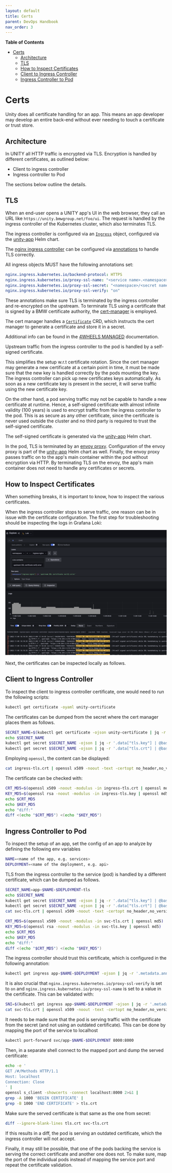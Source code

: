 ```yaml
---
layout: default
title: Certs
parent: DevOps Handbook
nav_order: 3
---
```


**Table of Contents**

<!-- START doctoc generated TOC please keep comment here to allow auto update -->
<!-- DON'T EDIT THIS SECTION, INSTEAD RE-RUN doctoc TO UPDATE -->

- [Certs](#certs)
  - [Architecture](#architecture)
  - [TLS](#tls)
  - [How to Inspect Certificates](#how-to-inspect-certificates)
  - [Client to Ingress Controller](#client-to-ingress-controller)
  - [Ingress Controller to Pod](#ingress-controller-to-pod)

<!-- END doctoc generated TOC please keep comment here to allow auto update -->

# Certs

Unity does all certificate handling for an app. This means an app developer may develop an entire back-end without
ever needing to touch a certificate or trust store.

## Architecture

In UNITY all HTTP traffic is encrypted via TLS. Encryption is handled by different certificates, as outlined below:

* Client to ingress controller
* Ingress controller to Pod

The sections below outline the details.

## TLS

When an end-user opens a UNITY app's UI in the web browser, they call an URL like `https://unity.bmwgroup.net/foo/ui`.
The request is handled by the ingress controller of the Kubernetes cluster, which also terminates TLS.

The ingress controller is configured via
an [`Ingress`](https://kubernetes.io/docs/concepts/services-networking/ingress/) object, configured via the
[unity-app](https://atc-github.azure.cloud.bmw/UNITY/unity-helm-charts/tree/main/charts/unity-app) Helm chart.

The [nginx ingress controller](https://github.com/kubernetes/ingress-nginx) can be configured
via [annotations](https://github.com/kubernetes/ingress-nginx/blob/main/docs/user-guide/nginx-configuration/annotations.md)
to handle TLS correctly.

All ingress objects MUST have the following annotations set:

```yaml
nginx.ingress.kubernetes.io/backend-protocol: HTTPS
nginx.ingress.kubernetes.io/proxy-ssl-name: "<service name>.<namespace>.svc.cluster.local"
nginx.ingress.kubernetes.io/proxy-ssl-secret: "<namespace>/<secret name>"
nginx.ingress.kubernetes.io/proxy-ssl-verify: "on"
```

These annotations make sure TLS is terminated by the ingress controller and re-encrypted on the upstream.
To terminate TLS using a certificate that is signed by a BMW certificate authority,
the [cert-manager](https://cert-manager.io) is employed.

The cert manager handles a [`Certificate`](https://cert-manager.io/docs/usage/certificate/) CRD, which instructs the
cert manager to generate a certificate and store it in a secret.

Additional info can be found in
the [4WHEELS MANAGED](https://developer.bmwgroup.net/docs/4wheels-managed/applications_integration/certificates/)
documentation.

Upstream traffic from the ingress controller to the pod is handled by a self-signed certificate.

This simplifies the setup w.r.t certificate rotation. Since the cert manager may generate a new certificate at a certain
point in time, it must be made sure that the new key is handled correctly by the pods mounting the key.
The ingress controller can pick up new certificates keys automatically. As soon as a new certificate key is present in
the secret, it will serve traffic using the new certificate key.

On the other hand, a pod serving traffic may not be capable to handle a new certificate at runtime. Hence, a self-signed
certificate with almost infinite validity (100 years) is used to encrypt traffic from the ingress controller to the pod.
This is as secure as any other certificate, since the certificate is never used outside the cluster and no third party
is required to trust the self-signed certificate.

The self-signed certificate is generated via the
[unity-app](https://atc-github.azure.cloud.bmw/UNITY/unity-helm-charts/tree/main/charts/unity-app) Helm chart.

In the pod, TLS is terminated by an [envoy proxy](https://www.envoyproxy.io).
Configuration of the envoy proxy is part of the
[unity-app](https://atc-github.azure.cloud.bmw/UNITY/unity-helm-charts/tree/main/charts/unity-app) Helm chart as well.
Finally, the envoy proxy passes traffic on to the app's main container within the pod without encryption via HTTP.
By terminating TLS on the envoy, the app's main container does not need to handle any certificates or secrets.

## How to Inspect Certificates

When something breaks, it is important to know, how to inspect the various certificates.

When the ingress controller stops to serve traffic, one reason can be in issue with the certificate configuration.
The first step for troubleshooting should be inspecting the logs in Grafana Loki:

![](../assets/Loki-SSL-certificate-veryfy-error-Screenshot.png)

Next, the certificates can be inspected locally as follows.

## Client to Ingress Controller

To inspect the client to ingress controller certificate, one would need to run the following scripts:

```bash
kubectl get certificate -oyaml unity-certificate
```

The certificates can be dumped from the secret where the cert manager places them as follows.

```bash
SECRET_NAME=$(kubectl get certificate -ojson unity-certificate | jq -r '.spec.secretName')
echo $SECRET_NAME
kubectl get secret $SECRET_NAME -ojson | jq -r '.data["tls.key"] | @base64d'  > ingress-tls.key
kubectl get secret $SECRET_NAME -ojson | jq -r '.data["tls.crt"] | @base64d'  > ingress-tls.crt
```

Employing `openssl`, the content can be displayed:

```bash
cat ingress-tls.crt | openssl x509 -noout -text -certopt no_header,no_version,no_serial,no_signame,no_issuer,no_pubkey,no_sigdump,no_aux
```

The certificate can be checked with:

```bash
CRT_MD5=$(openssl x509 -noout -modulus -in ingress-tls.crt | openssl md5)
KEY_MD5=$(openssl rsa -noout -modulus -in ingress-tls.key | openssl md5)
echo $CRT_MD5
echo $KEY_MD5
echo "diff:"
diff <(echo "$CRT_MD5") <(echo "$KEY_MD5")
```

## Ingress Controller to Pod

To inspect the setup of an app, set the config of an app to analyze by defining the following env variables

```bash
NAME=<name of the app, e.g. services>
DEPLOYMENT=<name of the deployment, e.g. api>
```

TLS from the ingress controller to the service (pod) is handled by a different certificate, which can be dumped as
follows.

```bash
SECRET_NAME=app-$NAME-$DEPLOYMENT-tls
echo $SECRET_NAME
kubectl get secret $SECRET_NAME -ojson | jq -r '.data["tls.key"] | @base64d'  > svc-tls.key
kubectl get secret $SECRET_NAME -ojson | jq -r '.data["tls.crt"] | @base64d'  > svc-tls.crt
cat svc-tls.crt | openssl x509 -noout -text -certopt no_header,no_version,no_serial,no_signame,no_issuer,no_pubkey,no_sigdump,no_aux
```

```bash
CRT_MD5=$(openssl x509 -noout -modulus -in svc-tls.crt | openssl md5)
KEY_MD5=$(openssl rsa -noout -modulus -in svc-tls.key | openssl md5)
echo $CRT_MD5
echo $KEY_MD5
echo "diff:"
diff <(echo "$CRT_MD5") <(echo "$KEY_MD5")
```

The ingress controller should trust this certificate, which is configured in the following annotation:

```bash
kubectl get ingress app-$NAME-$DEPLOYMENT -ojson | jq -r '.metadata.annotations["nginx.ingress.kubernetes.io/proxy-ssl-secret"]'
```

It is also crucial that `nginx.ingress.kubernetes.io/proxy-ssl-verify` is set to `on`
and `nginx.ingress.kubernetes.io/proxy-ssl-name` is set to a value in the certificate. This can be validated with:

```bash
SNI=$(kubectl get ingress app-$NAME-$DEPLOYMENT -ojson | jq -r '.metadata.annotations["nginx.ingress.kubernetes.io/proxy-ssl-name"]')
cat svc-tls.crt | openssl x509 -noout -text -certopt no_header,no_version,no_serial,no_signame,no_issuer,no_pubkey,no_sigdump,no_aux | grep $SNI
```

It needs to be made sure that the pod is serving traffic with the certificate from the secret (and not using an
outdated certificate).
This can be done by mapping the port of the service to localhost

```bash
kubectl port-forward svc/app-$NAME-$DEPLOYMENT 8000:8000
```

Then, in a separate shell connect to the mapped port and dump the served certificate:

```bash
echo -e '
GET /#/Methods HTTP/1.1
Host: localhost
Connection: Close
' |
openssl s_client -showcerts -connect localhost:8000 2>&1 |
grep -A 1000 'BEGIN CERTIFICATE' |
grep -B 1000 'END CERTIFICATE' > tls.crt
```

Make sure the served certificate is that same as the one from secret:

```bash
diff --ignore-blank-lines tls.crt svc-tls.crt
```

If this results in a diff, the pod is serving an outdated certificate, which the ingress controller will not accept.

Finally, it may still be possible, that one of the pods backing the service is serving the correct certificate and
another one does not. To make sure, map the port of the individual pods instead of mapping the service port and repeat
the certificate validation.
